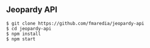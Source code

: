 ## Jeopardy API

```
$ git clone https://github.com/fmaredia/jeopardy-api
$ cd jeopardy-api
$ npm install
$ npm start
```